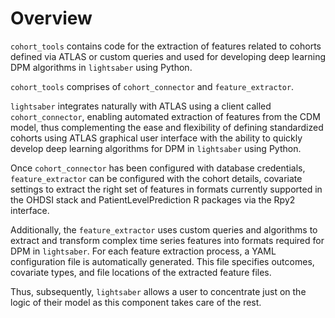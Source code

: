 # Overview

`cohort_tools` contains code for the extraction of features related to cohorts defined via ATLAS or custom queries and used for developing deep learning DPM algorithms in `lightsaber` using Python.

`cohort_tools` comprises of `cohort_connector` and `feature_extractor`.

`lightsaber` integrates naturally with ATLAS using a client called `cohort_connector`, enabling automated extraction of features from the CDM  model, thus complementing the ease and flexibility of defining standardized cohorts using ATLAS graphical user interface with the ability to quickly develop deep learning algorithms for DPM in `lightsaber` using Python.

Once `cohort_connector` has been configured with database credentials, `feature_extractor` can be configured with the cohort details, covariate settings to extract the right set of features in formats currently supported in the OHDSI stack  and PatientLevelPrediction R packages via the Rpy2 interface.

Additionally, the `feature_extractor` uses custom queries and algorithms to extract and transform complex time series features into formats required for DPM in `lightsaber`. For each feature extraction process, a YAML configuration file is automatically generated. This file specifies outcomes, covariate types, and file locations of the extracted feature files. 

Thus, subsequently, `lightsaber` allows a user to concentrate just on the logic of their model as this component takes care of the rest.
